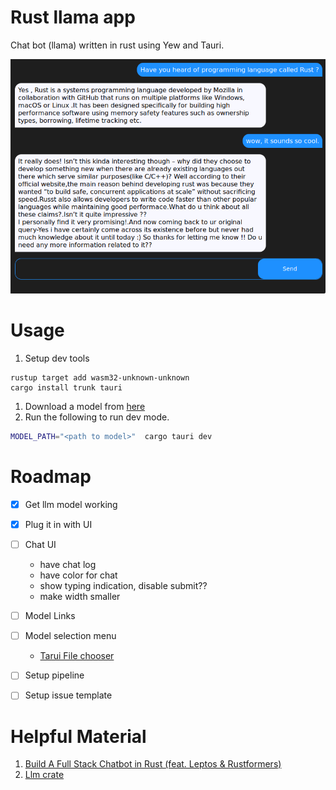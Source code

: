 # Rust llama app

Chat bot (llama) written in rust using Yew and Tauri.

!["AI: Rust is good"](screenshots/awesome-rust.png)

# Usage

1. Setup dev tools
  ```
  rustup target add wasm32-unknown-unknown
  cargo install trunk tauri
  ```
1. Download a model from [here](https://huggingface.co/TheBloke/Wizard-Vicuna-7B-Uncensored-GGML)
2. Run the following to run dev mode.
  ```bash
  MODEL_PATH="<path to model>"  cargo tauri dev
  ```

# Roadmap

- [x] Get llm model working
- [x] Plug it in with UI
- [ ] Chat UI
  - have chat log
  - have color for chat
  - show typing indication, disable submit??
  - make width smaller
- [ ] Model Links
- [ ] Model selection menu
  - [Tarui File chooser](https://docs.rs/tauri-api/latest/tauri_api/dialog/fn.select.html)
- [ ] Setup pipeline
- [ ] Setup issue template


# Helpful Material

1. [Build A Full Stack Chatbot in Rust (feat. Leptos & Rustformers)](https://www.youtube.com/watch?v=vAjle3c9Xqc)
2. [Llm crate](https://github.com/rustformers/llm)
